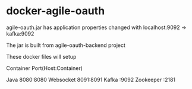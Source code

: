 # docker-agile-oauth
 agile-oauth.jar has application properties changed with
 localhost:9092 -> kafka:9092

 The jar is built from agile-oauth-backend project

 These docker files will setup

 Container      Port(Host:Container)

Java            8080:8080
Websocket       8091:8091
Kafka               :9092
Zookeeper           :2181

